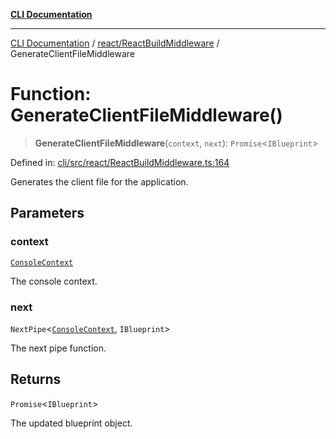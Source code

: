 [**CLI Documentation**](../../../README.md)

***

[CLI Documentation](../../../README.md) / [react/ReactBuildMiddleware](../README.md) / GenerateClientFileMiddleware

# Function: GenerateClientFileMiddleware()

> **GenerateClientFileMiddleware**(`context`, `next`): `Promise`\<`IBlueprint`\>

Defined in: [cli/src/react/ReactBuildMiddleware.ts:164](https://github.com/stonemjs/cli/blob/c980e34c3e365606f5472998f0ccb119c79896c3/src/react/ReactBuildMiddleware.ts#L164)

Generates the client file for the application.

## Parameters

### context

[`ConsoleContext`](../../../declarations/interfaces/ConsoleContext.md)

The console context.

### next

`NextPipe`\<[`ConsoleContext`](../../../declarations/interfaces/ConsoleContext.md), `IBlueprint`\>

The next pipe function.

## Returns

`Promise`\<`IBlueprint`\>

The updated blueprint object.
